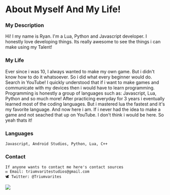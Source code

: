 # About Myself And My Life!

### My Description
Hi! I my name is Ryan. I'm a Lua, Python and Javascript developer. I honestly love developing things. Its really awesome to see the things i can make using my Talent! 

### My Life
Ever since i was 10, I always wanted to make my own game. But i didn't know how to do it whatsoever. So i did what every beginner would do. Search in YouTube! I quickly understood that if i want to make games and communicate with my devices then i would have to learn programming. Programming is honestly a group of languages such as: Javascript, Lua, Python and so much more! After practicing everyday for 3 years i eventually learned most of the coding languages. But i mastered lua the fastest and it's my favorite language. And now here i am. If i never had the idea to make a game and not seached that up on YouTube. I don't think i would be here. So yeah thats it!

### Languages
```
Javascript, Android Studios, Python, Lua, C++
```

### Contact

```
If anyone wants to contact me here's contact sources
✉ Email: triumvaritestudios@gmail.com
🕊 Twitter: @Triumvarites
```

![](https://raw.githubusercontent.com/TriumvirateStudios/TriumvirateStudios/main/Untitled.png)
